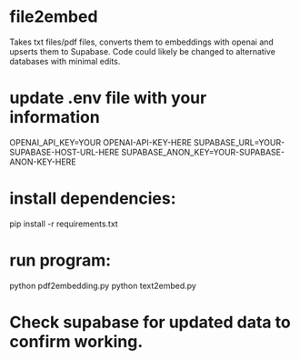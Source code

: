 # file2embed
Takes txt files/pdf files, converts them to embeddings with openai and upserts them to Supabase. Code could likely be changed to alternative databases with minimal edits.

# update .env file with your information

OPENAI_API_KEY=YOUR OPENAI-API-KEY-HERE
SUPABASE_URL=YOUR-SUPABASE-HOST-URL-HERE
SUPABASE_ANON_KEY=YOUR-SUPABASE-ANON-KEY-HERE

# install dependencies:

pip install -r requirements.txt

# run program:

python pdf2embedding.py
python text2embed.py

# Check supabase for updated data to confirm working.
